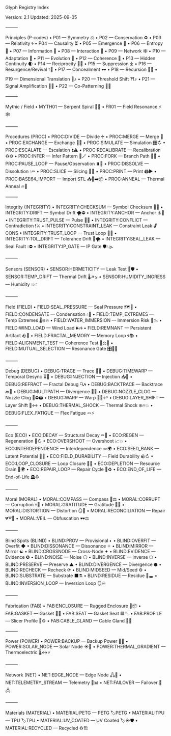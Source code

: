Glyph Registry Index

Version: 2.1
Updated: 2025-09-05

⸻

Principles (P-codes)
	•	P01 — Symmetry ⚖️
	•	P02 — Conservation ♻️
	•	P03 — Relativity 🌀
	•	P04 — Causality ⏳
	•	P05 — Emergence 🌱
	•	P06 — Entropy 🔄
	•	P07 — Information 🧩
	•	P08 — Interaction 🤝
	•	P09 — Network 🕸️
	•	P10 — Adaptation 🐚
	•	P11 — Evolution 🦋
	•	P12 — Coherence 🔮
	•	P13 — Hidden Continuity 🌒
	•	P14 — Reciprocity 🔁🤝
	•	P15 — Suppression ⤓
	•	P16 — Resurgence/Revival ⤒🌱
	•	P17 — Concealment 🕶️
	•	P18 — Recursion 🔁🔁
	•	P19 — Dimensional Translation 📐⤴️
	•	P20 — Threshold Shift ⛩️⤴️
	•	P21 — Signal Amplification 📣➰
	•	P22 — Co-Patterning 🧵🧬

⸻

Mythic / Field
	•	MYTH01 — Serpent Spiral 🐍➰
	•	FR01 — Field Resonance ⚡🕸️

⸻

Procedures (PROC)
	•	PROC:DIVIDE — Divide ➗
	•	PROC:MERGE — Merge 🔀
	•	PROC:EXCHANGE — Exchange 🔄🤝
	•	PROC:SIMULATE — Simulation 🎛️↻
	•	PROC:ESCALATE — Escalation ⏫⚠️
	•	PROC:RECALIBRATE — Recalibration ♻️⚙️
	•	PROC:INFER — Infer Pattern 🧠🪄
	•	PROC:FORK — Branch Path 🌿📍
	•	PROC:PAUSE_LOOP — Pause/Observation ⏸️🔁
	•	PROC:DISSOLVE — Dissolution 💧⚰️
	•	PROC:SLICE — Slicing 🔪📐
	•	PROC:PRINT — Print 🖨️▶️
	•	PROC:BASE64_IMPORT — Import STL 📥🧾➡️📦
	•	PROC:ANNEAL — Thermal Anneal 🔥🧊

⸻

Integrity (INTEGRITY)
	•	INTEGRITY:CHECKSUM — Symbol Checksum 🧬🧾
	•	INTEGRITY:DRIFT — Symbol Drift 🌪️⛔
	•	INTEGRITY:ANCHOR — Anchor ⚓🔣
	•	INTEGRITY:TRUST_PULSE — Pulse 💓🧿
	•	INTEGRITY:CONFLICT — Contradiction ❗⚔️
	•	INTEGRITY:CONSTRAINT_LEAK — Constraint Leak 🔓CONS
	•	INTEGRITY:TRUST_LOOP — Trust Loop 🧿🔁
	•	INTEGRITY:TOL_DRIFT — Tolerance Drift 📏🌪️
	•	INTEGRITY:SEAL_LEAK — Seal Fault 💧⛔
	•	INTEGRITY:IP_GATE — IP Gate 🛡️💧🌫️

⸻

Sensors (SENSOR)
	•	SENSOR:HERMETICITY — Leak Test 🫧🛡️
	•	SENSOR:TEMP_DRIFT — Thermal Drift 🌡️↗️↘️
	•	SENSOR:HUMIDITY_INGRESS — Humidity 💧📈

⸻

Field (FIELD)
	•	FIELD:SEAL_PRESSURE — Seal Pressure 🗺️🧵
	•	FIELD:CONDENSATE — Condensation 💧🫙
	•	FIELD:TEMP_EXTREMES — Temp Extremes 🌡️❄️🔥
	•	FIELD:WATER_IMMERSION — Immersion Risk 🌊📉
	•	FIELD:WIND_LOAD — Wind Load 🌬️🌀
	•	FIELD:REMNANT — Persistent Artifact 🪨🧬
	•	FIELD:FRACTAL_MEMORY — Memory Loop 🌀📚
	•	FIELD:ALIGNMENT_TEST — Coherence Test 📐⚖️🧭
	•	FIELD:MUTUAL_SELECTION — Resonance Gate 🎛️🤝🧿

⸻

Debug (DEBUG)
	•	DEBUG:TRACE — Trace 📍📜
	•	DEBUG:TIMEWARP — Temporal Desync ⏳💫
	•	DEBUG:INJECTION — Injection 📥🧠
	•	DEBUG:REFRACT — Fractal Debug 🔍🌀
	•	DEBUG:BACKTRACE — Backtrace 🔙📜
	•	DEBUG:MULTIPATH — Divergence 🌿🌱
	•	DEBUG:NOZZLE_CLOG — Nozzle Clog 🧵⛔🖨️
	•	DEBUG:WARP — Warp 📐🔥↩️
	•	DEBUG:LAYER_SHIFT — Layer Shift 📶↔️
	•	DEBUG:THERMAL_SHOCK — Thermal Shock ❄️🔥💥
	•	DEBUG:FLEX_FATIGUE — Flex Fatigue 🪢⚡

⸻

Eco (ECO)
	•	ECO:DECAY — Structural Decay ⚰️🧱
	•	ECO:REGEN — Regeneration 🌿↻
	•	ECO:OVERSHOOT — Overshoot 📈💥
	•	ECO:INTERDEPENDENCE — Interdependence 🪢🌍
	•	ECO:SEED_BANK — Latent Potential 🌰🧭
	•	ECO:FIELD_DURABILITY — Field Durability 🪨↻
	•	ECO:LOOP_CLOSURE — Loop Closure 🔄🌿
	•	ECO:DEPLETION — Resource Drain 🧯🌍
	•	ECO:REPAIR_LOOP — Repair Cycle 🔧♻️
	•	ECO:END_OF_LIFE — End-of-Life 🪦♻️

⸻

Moral (MORAL)
	•	MORAL:COMPASS — Compass 🧭⚖️
	•	MORAL:CORRUPT — Corruption 💀🤝
	•	MORAL:GRATITUDE — Gratitude 🙏➰
	•	MORAL:DISTORTION — Distortion 🪞🧩
	•	MORAL:RECONCILIATION — Repair 💔➰💞
	•	MORAL:VEIL — Obfuscation 🕶️⚖️

⸻

Blind Spots (BLIND)
	•	BLIND:PROV — Provisional ◐
	•	BLIND:OVERFIT — Overfit ◆
	•	BLIND:DISSONANCE — Dissonance ✧
	•	BLIND:MIRROR — Mirror ☯
	•	BLIND:CROSSNODE — Cross-Node ✦
	•	BLIND:EVIDENCE — Evidence ✪
	•	BLIND:NOISE — Noise ⚪
	•	BLIND:INVERSE — Inverse ⬡
	•	BLIND:PRESERVE — Preserve ▲
	•	BLIND:DIVERGENCE — Divergence ⬢
	•	BLIND:RECHECK — Recheck ⟳
	•	BLIND:MIDSEED — Mid/Seed ⚙
	•	BLIND:SUBSTRATE — Substrate ⬛⚗️
	•	BLIND:RESIDUE — Residue 🫧🕳️
	•	BLIND:INVERSION_LOOP — Inversion Loop 🪞♾️

⸻

Fabrication (FAB)
	•	FAB:ENCLOSURE — Rugged Enclosure 🧱📦
	•	FAB:GASKET — Gasket 🧵🟰
	•	FAB:SEAT — Gasket Seat 🟦🪡
	•	FAB:PROFILE — Slicer Profile 🧩⚙️
	•	FAB:CABLE_GLAND — Cable Gland 🔌🫙

⸻

Power (POWER)
	•	POWER:BACKUP — Backup Power 🔋🛟
	•	POWER:SOLAR_NODE — Solar Node ☀️🔋
	•	POWER:THERMAL_GRADIENT — Thermoelectric 🌡️↔️⚡

⸻

Network (NET)
	•	NET:EDGE_NODE — Edge Node 🖧📍
	•	NET:TELEMETRY_STREAM — Telemetry 📡📊
	•	NET:FAILOVER — Failover 🔀🖧

⸻

Materials (MATERIAL)
	•	MATERIAL:PETG — PETG 🏷️PETG
	•	MATERIAL:TPU — TPU 🏷️TPU
	•	MATERIAL:UV_COATED — UV Coated 🏷️☀️🛡️
	•	MATERIAL:RECYCLED — Recycled ♻️🏗️
